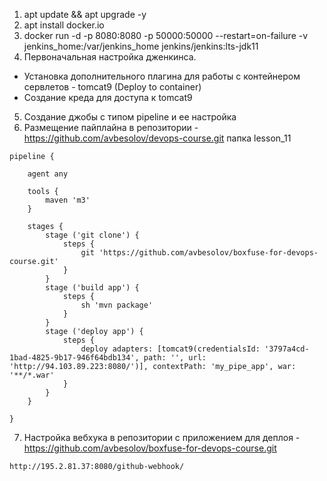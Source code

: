 1. apt update && apt upgrade -y
2. apt install docker.io
3. docker run -d -p 8080:8080 -p 50000:50000 --restart=on-failure -v jenkins_home:/var/jenkins_home jenkins/jenkins:lts-jdk11
4. Первоначальная настройка дженкинса. 
- Установка дополнительного плагина для работы с контейнером сервлетов - tomcat9 (Deploy to container)
- Создание креда для доступа к tomcat9
5. Создание джобы с типом pipeline и ее настройка
6. Размещение пайплайна в репозитории - https://github.com/avbesolov/devops-course.git 
папка lesson_11

```Jenkinsfile
pipeline {
    
    agent any
    
    tools {
        maven 'm3'
    }
    
    stages {
        stage ('git clone') {
            steps {
                git 'https://github.com/avbesolov/boxfuse-for-devops-course.git'
            }
        }
        stage ('build app') {
            steps {
                sh 'mvn package'
            }
        }
        stage ('deploy app') {
            steps {
                deploy adapters: [tomcat9(credentialsId: '3797a4cd-1bad-4825-9b17-946f64bdb134', path: '', url: 'http://94.103.89.223:8080/')], contextPath: 'my_pipe_app', war: '**/*.war'
            }
        }
    }
    
}
```

7. Настройка вебхука в репозитории с приложением для деплоя - https://github.com/avbesolov/boxfuse-for-devops-course.git

```http
http://195.2.81.37:8080/github-webhook/
```